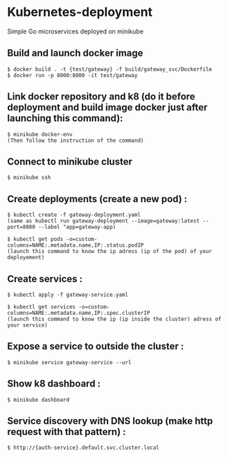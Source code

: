 # Kubernetes-deployment
Simple Go microservices deployed on minikube


## Build and launch docker image
```
$ docker build . -t {test/gateway} -f build/gateway_svc/Dockerfile
$ docker run -p 8000:8000 -it test/gateway
```

## Link docker repository and k8 (do it before deployment and build image docker just after launching this command):
```
$ minikube docker-env
(Then follow the instruction of the command) 
````

## Connect to minikube cluster
```
$ minikube ssh
```

## Create deployments (create a new pod) :
```
$ kubectl create -f gateway-deployment.yaml 
(same as kubectl run gateway-deployment --image=gateway:latest --port=8080 --label "app=gateway-app)

$ kubectl get pods -o=custom-columns=NAME:.metadata.name,IP:.status.podIP
(launch this command to know the ip adress (ip of the pod) of your deployement)
```

## Create services :
```
$ kubectl apply -f gateway-service.yaml

$ kubectl get services -o=custom-columns=NAME:.metadata.name,IP:.spec.clusterIP
(launch this command to know the ip (ip inside the cluster) adress of your service)
```

## Expose a service to outside the cluster :
```
$ minikube service gateway-service --url
```

## Show k8 dashboard : 
```
$ minikube dashboard
````

## Service discovery with DNS lookup (make http request with that pattern) :
```
$ http://{auth-service}.default.svc.cluster.local
````

